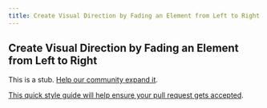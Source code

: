```yaml
---
title: Create Visual Direction by Fading an Element from Left to Right
---
```

## Create Visual Direction by Fading an Element from Left to Right

This is a stub. <a href='https://github.com/freecodecamp/guides/tree/master/src/pages/certifications/responsive-web-design/applied-visual-design/create-visual-direction-by-fading-an-element-from-left-to-right/index.md' target='_blank' rel='nofollow'>Help our community expand it</a>.

<a href='https://github.com/freecodecamp/guides/blob/master/README.md' target='_blank' rel='nofollow'>This quick style guide will help ensure your pull request gets accepted</a>.

<!-- The article goes here, in GitHub-flavored Markdown. Feel free to add YouTube videos, images, and CodePen/JSBin embeds  -->

